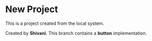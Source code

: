 # New Project

This is a project created from the local system.

Created by **Shivani**.
This branch contains a **button** implementation.